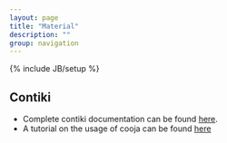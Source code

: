 ```yaml
---
layout: page
title: "Material"
description: ""
group: navigation
---
```

{% include JB/setup %}

## Contiki 
* Complete contiki documentation can be found [here](https://github.com/contiki-os/contiki/wiki).
* A tutorial on the usage of cooja can be found [here](http://cnds.eecs.jacobs-university.de/courses/iotlab-2013/cooja.pdf)
